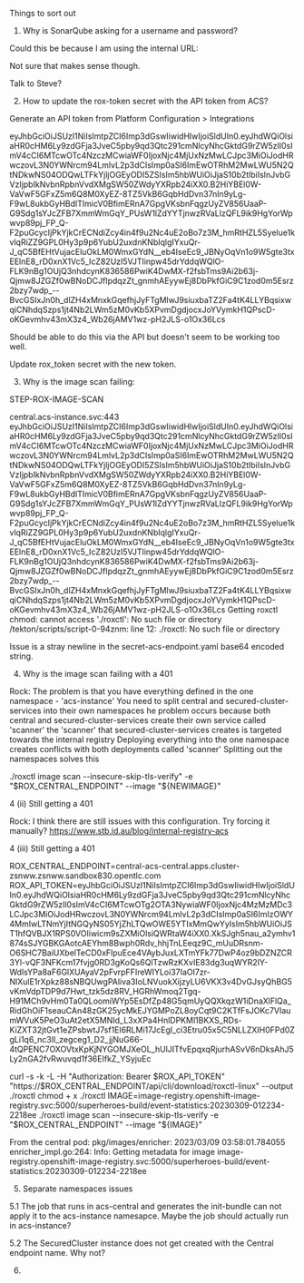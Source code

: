 Things to sort out

1. Why is SonarQube asking for a username and password?  



Could this be because I am using the internal URL:


Not sure that makes sense though.

Talk to Steve?

2. How to update the rox-token secret with the API token from ACS?

Generate an API token from Platform Configuration > Integrations

eyJhbGciOiJSUzI1NiIsImtpZCI6Imp3dGswIiwidHlwIjoiSldUIn0.eyJhdWQiOlsiaHR0cHM6Ly9zdGFja3JveC5pby9qd3Qtc291cmNlcyNhcGktdG9rZW5zIl0sImV4cCI6MTcwOTc4NzczMCwiaWF0IjoxNjc4MjUxNzMwLCJpc3MiOiJodHRwczovL3N0YWNrcm94LmlvL2p3dCIsImp0aSI6ImEwOTRhM2MwLWU5N2QtNDkwNS04ODQwLTFkYjljOGEyODI5ZSIsIm5hbWUiOiJjaS10b2tlbiIsInJvbGVzIjpbIkNvbnRpbnVvdXMgSW50ZWdyYXRpb24iXX0.B2HiYBEl0W-VaVwF5GFxZ5m6Q8M0XyEZ-8TZ5VkB6GqbHdDvn37nln9yLg-F9wL8ukbGyHBdlTImicV0BfimERnA7GpgVKsbnFqgzUyZV856UaaP-G9Sdg1sYJcZFB7XmmWmGqY_PUsW1lZdYYTjnwzRVaLlzQFL9ik9HgYorWpwvp89pj_FP_Q-F2puGcycIjPkYjkCrECNdiZcy4in4f9u2Nc4uE2oBo7z3M_hmRtHZL5Syelue1kvlqRiZZ9GPL0Hy3p9p6YubU2uxdnKNbIqlgIYxuQr-J_qC5BfEHtVujacEluOkLM0WmxGYdN__eb4IseEc9_JBNyOqVn1o9W5gte3txEElnE8_rD0xnX1Vc5_IcZ82UzI5VJTIinpw45drYddqWQlO-FLK9nBg1OUjQ3nhdcynK836586PwiK4DwMX-f2fsbTms9Ai2b63j-Qjmw8JZGZf0wBNoDCJfIpdqzZt_gnmhAEyywEj8DbPkfGiC9C1zod0m5Esrz2bzy7wdp_--BvcGSIxJn0h_dlZH4xMnxkGqefhjJyFTgMlwJ9siuxbaTZ2Fa4tK4LLYBqsixwqiCNhdqSzps1jt4Nb2LWm5zM0vKb5XPvmDgdjocxJoYVymkH1QPscD-oKGevmhv43mX3z4_Wb26jAMV1wz-pH2JLS-o1Ox36Lcs

Should be able to do this via the API but doesn't seem to be working too well.

Update rox_token secret with the new token.

3. Why is the image scan failing:

STEP-ROX-IMAGE-SCAN

central.acs-instance.svc:443
eyJhbGciOiJSUzI1NiIsImtpZCI6Imp3dGswIiwidHlwIjoiSldUIn0.eyJhdWQiOlsiaHR0cHM6Ly9zdGFja3JveC5pby9qd3Qtc291cmNlcyNhcGktdG9rZW5zIl0sImV4cCI6MTcwOTc4NzczMCwiaWF0IjoxNjc4MjUxNzMwLCJpc3MiOiJodHRwczovL3N0YWNrcm94LmlvL2p3dCIsImp0aSI6ImEwOTRhM2MwLWU5N2QtNDkwNS04ODQwLTFkYjljOGEyODI5ZSIsIm5hbWUiOiJjaS10b2tlbiIsInJvbGVzIjpbIkNvbnRpbnVvdXMgSW50ZWdyYXRpb24iXX0.B2HiYBEl0W-VaVwF5GFxZ5m6Q8M0XyEZ-8TZ5VkB6GqbHdDvn37nln9yLg-F9wL8ukbGyHBdlTImicV0BfimERnA7GpgVKsbnFqgzUyZV856UaaP-G9Sdg1sYJcZFB7XmmWmGqY_PUsW1lZdYYTjnwzRVaLlzQFL9ik9HgYorWpwvp89pj_FP_Q-F2puGcycIjPkYjkCrECNdiZcy4in4f9u2Nc4uE2oBo7z3M_hmRtHZL5Syelue1kvlqRiZZ9GPL0Hy3p9p6YubU2uxdnKNbIqlgIYxuQr-J_qC5BfEHtVujacEluOkLM0WmxGYdN__eb4IseEc9_JBNyOqVn1o9W5gte3txEElnE8_rD0xnX1Vc5_IcZ82UzI5VJTIinpw45drYddqWQlO-FLK9nBg1OUjQ3nhdcynK836586PwiK4DwMX-f2fsbTms9Ai2b63j-Qjmw8JZGZf0wBNoDCJfIpdqzZt_gnmhAEyywEj8DbPkfGiC9C1zod0m5Esrz2bzy7wdp_--BvcGSIxJn0h_dlZH4xMnxkGqefhjJyFTgMlwJ9siuxbaTZ2Fa4tK4LLYBqsixwqiCNhdqSzps1jt4Nb2LWm5zM0vKb5XPvmDgdjocxJoYVymkH1QPscD-oKGevmhv43mX3z4_Wb26jAMV1wz-pH2JLS-o1Ox36Lcs
Getting roxctl
chmod: cannot access './roxctl': No such file or directory
/tekton/scripts/script-0-94znm: line 12: ./roxctl: No such file or directory

Issue is a stray newline in the secret-acs-endpoint.yaml base64 encoded string.

4. Why is the image scan failing with a 401

Rock: The problem is that you have everything defined in the one namespace - 'acs-instance'
      You need to split central and secured-cluster-services into their own namespaces
      he problem occurs because both central and secured-cluster-services create their own service called 'scanner'
      the 'scanner' that secured-cluster-services creates is targeted towards the internal registry
      Deploying everything into the one namespace creates conflicts with both deployments called 'scanner'
      Splitting out the namespaces solves this

./roxctl image scan --insecure-skip-tls-verify" -e "$ROX_CENTRAL_ENDPOINT" --image "${NEWIMAGE}"

4 (ii)  Still getting a 401

Rock: I think there are still issues with this configuration. Try forcing it manually?
      https://www.stb.id.au/blog/internal-registry-acs

4 (iii) Still getting a 401

ROX_CENTRAL_ENDPOINT=central-acs-central.apps.cluster-zsnww.zsnww.sandbox830.opentlc.com
ROX_API_TOKEN=eyJhbGciOiJSUzI1NiIsImtpZCI6Imp3dGswIiwidHlwIjoiSldUIn0.eyJhdWQiOlsiaHR0cHM6Ly9zdGFja3JveC5pby9qd3Qtc291cmNlcyNhcGktdG9rZW5zIl0sImV4cCI6MTcwOTg2OTA3NywiaWF0IjoxNjc4MzMzMDc3LCJpc3MiOiJodHRwczovL3N0YWNrcm94LmlvL2p3dCIsImp0aSI6ImIzOWY4MmIwLTNmYjItNGQyNS05YjZhLTQwOWE5YTIxMmQwYyIsIm5hbWUiOiJST1hfQVBJX1RPS0VOIiwicm9sZXMiOlsiQWRtaW4iXX0.XkSJgh5nau_a2ymhv1874sSJYGBKGAotcAEYhm8Bwph0Rdv_hhjTnLEeqz9C_mUuDRsnm-O6SHC7BaiUXbelTeCD0xFlpuEce4VAybJuxLXTmYFk77DwP4oz9bDZNZCR3Yl-vQF3NFKcm17fvjg0RD3gKoQs6QlTzwRzKXvIE83dg3uqWYR2IY-WdlsYPa8aF6GlXUAyaV2pFvrpFFIreWIYLoi37IaOI7zr-NlXulE1rXpkz88sNBQUwgPAliva3IoLNVuokXijzyLU6VKX3v4DvGJsyQhBG5vKmVdpTDP9d7Hwt_tzk5dz8RV_HGRhWmoq2Tgq-H91MCh9vHm0Ta0QLoomiWYp5EsDfZp48G5qmUyQQXkqzW1iDnaXlFlQa_RidGhOiF1seauCAn48zGK25ycMkEJYGMPoZL8oyCqt9C2KTfFsJOKc7VIaumWVuK5PeO3uAt2etX5MNId_L3xXPa4HnlDPKMl1BKXS_RDs-KiZXT32jtGvt1eZPsbwtJ7sf1El6RLMi17JcEgl_ci3Etru05x5C5NLLZXIH0FPd0ZgLi1q6_nc3Il_zegceg1_D2_jjNuG66-4tQPENC7OXOVtxKpKjNYGOMJXeOL_hUlJITfvEpqxqRjurhASvV6nDksAhJ5Ly2nGA2fvRwuvqd1f36EIfkZ_YSyjuEc

curl -s -k -L -H "Authorization: Bearer $ROX_API_TOKEN"  "https://$ROX_CENTRAL_ENDPOINT/api/cli/download/roxctl-linux" --output ./roxctl
chmod + x ./roxctl
IMAGE=image-registry.openshift-image-registry.svc:5000/superheroes-build/event-statistics:20230309-012234-2218ee
./roxctl image scan --insecure-skip-tls-verify -e "$ROX_CENTRAL_ENDPOINT" --image "${IMAGE}"

From the central pod:
pkg/images/enricher: 2023/03/09 03:58:01.784055 enricher_impl.go:264: Info: Getting metadata for image image-registry.openshift-image-registry.svc:5000/superheroes-build/event-statistics:20230309-012234-2218ee

5. Separate namespaces issues

5.1 The job that runs in acs-central and generates the init-bundle can not apply it to the acs-instance namesapce.  Maybe the job should actually run in acs-instance?

5.2 The SecuredCluster instance does not get created with the Central endpoint name.  Why not?

6.